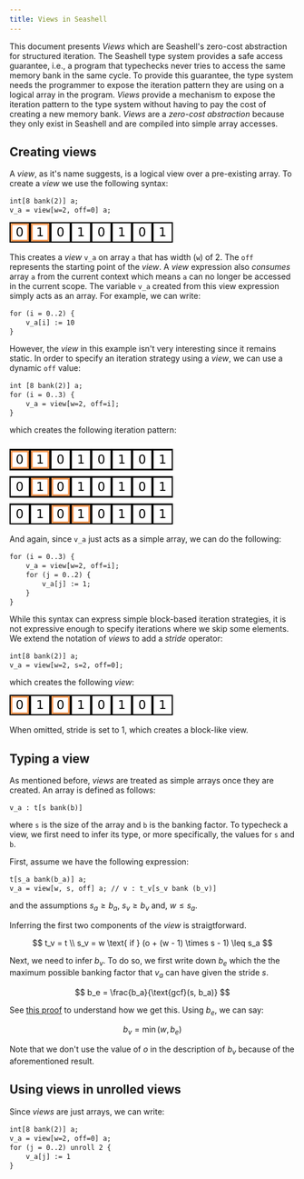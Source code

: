 ```yaml
---
title: Views in Seashell
---
```


This document presents _Views_ which are Seashell's zero-cost abstraction for
structured iteration. The Seashell type system provides a safe access
guarantee, i.e., a program that typechecks never tries to access the same
memory bank in the same cycle. To provide this guarantee, the type system
needs the programmer to expose the iteration pattern they are using on a
logical array in the program. _Views_ provide a mechanism to expose the iteration
pattern to the type system without having to pay the cost of creating a new memory
bank. _Views_ are a _zero-cost abstraction_ because they only exist in Seashell
and are compiled into simple array accesses.

## Creating views

A _view_, as it's name suggests, is a logical view over a pre-existing array.
To create a _view_ we use the following syntax:

```
int[8 bank(2)] a;
v_a = view[w=2, off=0] a;
```

![A width 2 view over an array](./img/row-view.png)

This creates a _view_ `v_a` on array `a` that has width (`w`) of 2. The `off`
represents the starting point of the _view_. A _view_ expression
also _consumes_ array `a` from the current context which means `a` can no
longer be accessed in the current scope. The variable `v_a` created from this
view expression simply acts as an array. For example, we can write:

```
for (i = 0..2) {
    v_a[i] := 10
}
```

However, the _view_ in this example isn't very interesting since it remains
static. In order to specify an iteration strategy using a _view_, we can use
a dynamic `off` value:

```
int [8 bank(2)] a;
for (i = 0..3) {
    v_a = view[w=2, off=i];
}
```

which creates the following iteration pattern:

![](./img/row-view-seq.png)

And again, since `v_a` just acts as a simple array, we can do the following:

```
for (i = 0..3) {
    v_a = view[w=2, off=i];
    for (j = 0..2) {
        v_a[j] := 1;
    }
}
```

While this syntax can express simple block-based iteration strategies, it is
not expressive enough to specify iterations where we skip some elements. We
extend the notation of _views_ to add a _stride_ operator:

```
int[8 bank(2)] a;
v_a = view[w=2, s=2, off=0];
```

which creates the following _view_:

![](./img/row-view-stride.png)

When omitted, stride is set to $1$, which creates a block-like view.

## Typing a view

As mentioned before, _views_ are treated as simple arrays once they are created.
An array is defined as follows:

```
v_a : t[s bank(b)]
```

where `s` is the size of the array and `b` is the banking factor. To typecheck
a view, we first need to infer its type, or more specifically, the values for
`s` and `b`.

First, assume we have the following expression:

```
t[s_a bank(b_a)] a;
v_a = view[w, s, off] a; // v : t_v[s_v bank (b_v)]
```

and the assumptions $s_a \geq b_a$, $s_v \geq b_v$ and, $w \leq s_a$.

Inferring the first two components of the _view_ is straigtforward.

$$
t_v = t \\
s_v = w \text{ if } (o + (w - 1) \times s - 1) \leq s_a
$$

Next, we need to infer $b_v$. To do so, we first write down $b_e$ which the
the maximum possible banking factor that $v_a$ can have given the stride $s$.

$$
b_e = \frac{b_a}{\text{gcf}(s, b_a)}
$$

See [this proof](https://www.quora.com/What-is-the-general-order-of-an-element-of-a-cyclic-group-of-order-n)
to understand how we get this. Using $b_e$, we can say:

$$
b_v = \min(w, b_e)
$$

Note that we don't use the value of $o$ in the description of $b_v$ because of
the aforementioned result.

## Using views in unrolled views

Since _views_ are just arrays, we can write:

```
int[8 bank(2)] a;
v_a = view[w=2, off=0] a;
for (j = 0..2) unroll 2 {
    v_a[j] := 1
}
```
